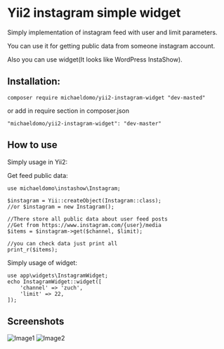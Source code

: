 # Yii2 instagram simple widget

Simply implementation of instagram feed with user and limit parameters.

You can use it for getting public data from someone instagram account.

Also you can use widget(It looks like WordPress InstaShow).

## Installation:

```composer require michaeldomo/yii2-instagram-widget "dev-masted"```

or add in require section in composer.json

```"michaeldomo/yii2-instagram-widget": "dev-master"```

## How to use

Simply usage in Yii2:

Get feed public data:
```
use michaeldomo\instashow\Instagram;

$instagram = Yii::createObject(Instagram::class);
//or $instagram = new Instagram();

//There store all public data about user feed posts
//Get from https://www.instagram.com/{user}/media
$items = $instagram->get($channel, $limit);

//you can check data just print all
print_r($items);
```

Simply usage of widget:

```
use app\widgets\InstagramWidget;
echo InstagramWidget::widget([
    'channel' => 'zuch',
    'limit' => 22,
]);
```

## Screenshots

![Image1](http://dl3.joxi.net/drive/2017/04/21/0005/2351/387375/75/8dafa8eb8e.png)
![Image2](http://dl4.joxi.net/drive/2017/04/21/0005/2351/387375/75/c26fcdb079.png)





